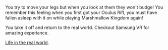 You try to move your legs but when you look at them they won't budge! You remember this 
feeling when you first got your Oculus Rift, you must have fallen asleep with it on
while playing Marshmallow Kingdom again!

You take it off and return to the real world.
Checkout Samsung VR for amazing experiance.

[Life in the real world](problems/realworldproblems.md).